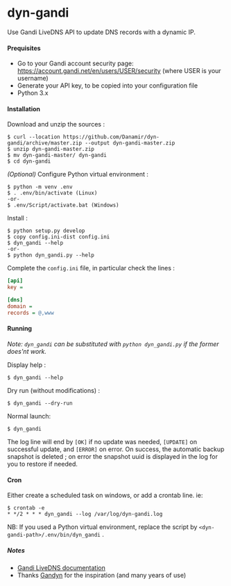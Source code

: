 # dyn-gandi
Use Gandi LiveDNS API to update DNS records with a dynamic IP.


#### Prequisites

- Go to your Gandi account security page: https://account.gandi.net/en/users/USER/security (where USER is your username)
- Generate your API key, to be copied into your configuration file
- Python 3.x


#### Installation

Download and unzip the sources :
```shell
$ curl --location https://github.com/Danamir/dyn-gandi/archive/master.zip --output dyn-gandi-master.zip
$ unzip dyn-gandi-master.zip
$ mv dyn-gandi-master/ dyn-gandi
$ cd dyn-gandi
```

_(Optional)_ Configure Python virtual environment :
```shell
$ python -m venv .env
$ . .env/bin/activate (Linux) 
-or-
$ .env/Script/activate.bat (Windows)
```

Install :
```shell
$ python setup.py develop
$ copy config.ini-dist config.ini
$ dyn_gandi --help
-or-
$ python dyn_gandi.py --help
```

Complete the `config.ini` file, in particular check the lines :
```ini
[api]
key =

[dns]
domain = 
records = @,www
```

#### Running
_Note: `dyn_gandi` can be substituted with `python dyn_gandi.py` if the former does'nt work._

Display help :
```shell
$ dyn_gandi --help
```

Dry run (without modifications) :
```shell
$ dyn_gandi --dry-run
```

Normal launch:
```shell
$ dyn_gandi
```

The log line will end by `[OK]` if no update was needed, `[UPDATE]` on successful update, and `[ERROR]` on error.
On success, the automatic backup snapshot is deleted ; on error the snapshot uuid is displayed in the log
for you to restore if needed.

#### Cron
Either create a scheduled task on windows, or add a crontab line. ie: 
```shell
$ crontab -e
* */2 * * * dyn_gandi --log /var/log/dyn-gandi.log
```

NB: If you used a Python virtual environment, replace the script by `<dyn-gandi-path>/.env/bin/dyn_gandi` .

##### Notes
  - [Gandi LiveDNS documentation](http://doc.livedns.gandi.net/)
  - Thanks [Gandyn](https://github.com/Chralu/gandyn) for the inspiration (and many years of use)
